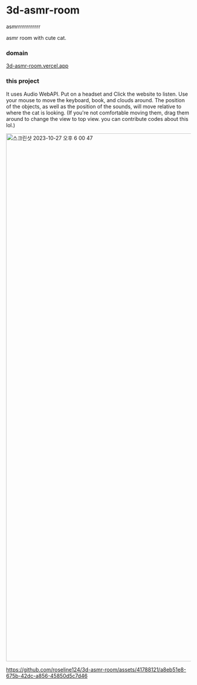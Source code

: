 # 3d-asmr-room
asmrrrrrrrrrrrr

asmr room with cute cat.

### domain

[3d-asmr-room.vercel.app](https://3d-asmr-room.vercel.app)

### this project

It uses Audio WebAPI.
Put on a headset and Click the website to listen. 
Use your mouse to move the keyboard, book, and clouds around. 
The position of the objects, as well as the position of the sounds, will move relative to where the cat is looking.
(If you're not comfortable moving them, drag them around to change the view to top view. you can contribute codes about this lol.) 

<img width="1439" alt="스크린샷 2023-10-27 오후 6 00 47" src="https://github.com/roseline124/3d-asmr-room/assets/41788121/66e414a2-6118-4e1a-bf77-53c20ce4b984">


https://github.com/roseline124/3d-asmr-room/assets/41788121/a8eb51e8-675b-42dc-a856-45850d5c7d46

